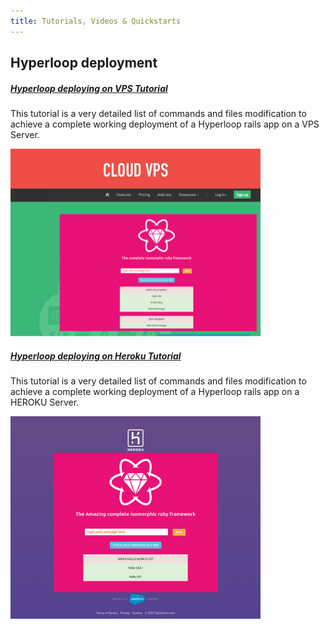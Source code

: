 ```yaml
---
title: Tutorials, Videos & Quickstarts
---
```


## <span class="bigfirstletter">H</span>yperloop deployment

##### <i class="flaticon-professor-teaching"></i> [<span class="bigfirstletter">H</span>yperloop deploying on VPS Tutorial](/tutorials/hyperloopdeploy/deployvps)

This tutorial is a very detailed list of commands and files modification to achieve a complete working deployment of a Hyperloop rails app on a VPS Server.

<a href="/tutorials/hyperloopdeploy/deployvps"><img src="/images/tutorials/Hyperloop-Deployingvps.jpg" class="imgborder" style="max-width: 400px"></a>

##### <i class="flaticon-professor-teaching"></i> [<span class="bigfirstletter">H</span>yperloop deploying on Heroku Tutorial](/tutorials/hyperloopdeploy/deployheroku)

This tutorial is a very detailed list of commands and files modification to achieve a complete working deployment of a Hyperloop rails app on a HEROKU Server.

<a href="/tutorials/hyperloopdeploy/deployheroku"><img src="/images/tutorials/Hyperloop-Deployingheroku.jpg" class="imgborder" style="max-width: 400px"></a>
